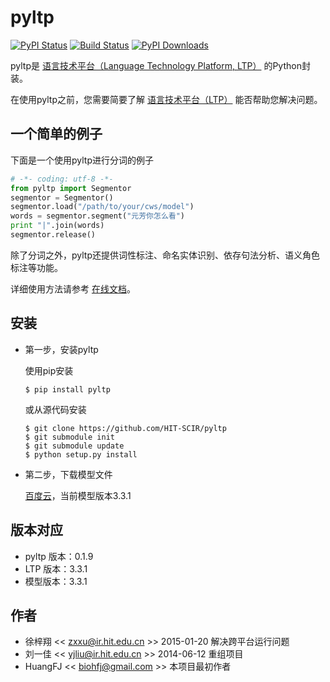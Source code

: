 # pyltp

[![PyPI Status](https://badge.fury.io/py/pyltp.svg)](https://badge.fury.io/py/pyltp)
[![Build Status](https://travis-ci.org/HIT-SCIR/pyltp.svg?branch=master)](https://travis-ci.org/HIT-SCIR/pyltp)
[![PyPI Downloads](https://img.shields.io/pypi/dm/pyltp.svg)](https://pypi.python.org/pypi/pyltp)

pyltp是 [语言技术平台（Language Technology Platform, LTP）](https://github.com/HIT-SCIR/ltp) 的Python封装。

在使用pyltp之前，您需要简要了解 [语言技术平台（LTP）](http://ltp.readthedocs.org/zh_CN/latest/) 能否帮助您解决问题。

## 一个简单的例子

下面是一个使用pyltp进行分词的例子

```python
# -*- coding: utf-8 -*-
from pyltp import Segmentor
segmentor = Segmentor()
segmentor.load("/path/to/your/cws/model")
words = segmentor.segment("元芳你怎么看")
print "|".join(words)
segmentor.release()
```
除了分词之外，pyltp还提供词性标注、命名实体识别、依存句法分析、语义角色标注等功能。

详细使用方法请参考 [在线文档](http://ltp-pyltp.readthedocs.org/)。

## 安装

* 第一步，安装pyltp

	使用pip安装

	```
	$ pip install pyltp
	```
	或从源代码安装
	
	```
	$ git clone https://github.com/HIT-SCIR/pyltp
	$ git submodule init
	$ git submodule update
	$ python setup.py install
	```

* 第二步，下载模型文件

	[百度云](http://pan.baidu.com/share/link?shareid=1988562907&uk=2738088569)，当前模型版本3.3.1

## 版本对应

* pyltp 版本：0.1.9
* LTP 版本：3.3.1
* 模型版本：3.3.1

## 作者

* 徐梓翔 << zxxu@ir.hit.edu.cn >> 2015-01-20 解决跨平台运行问题
* 刘一佳 << yjliu@ir.hit.edu.cn >> 2014-06-12 重组项目
* HuangFJ << biohfj@gmail.com >> 本项目最初作者
